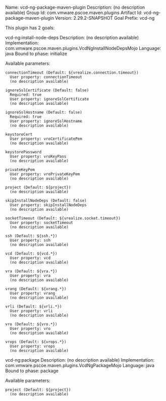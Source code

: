 Name: vcd-ng-package-maven-plugin
Description: (no description available)
Group Id: com.vmware.pscoe.maven.plugins
Artifact Id: vcd-ng-package-maven-plugin
Version: 2.29.2-SNAPSHOT
Goal Prefix: vcd-ng

This plugin has 2 goals:

vcd-ng:install-node-deps
  Description: (no description available)
  Implementation: com.vmware.pscoe.maven.plugins.VcdNgInstallNodeDepsMojo
  Language: java
  Bound to phase: initialize

  Available parameters:

    connectionTimeout (Default: ${vrealize.connection.timeout})
      User property: connectionTimeout
      (no description available)

    ignoreSslCertificate (Default: false)
      Required: true
      User property: ignoreSslCertificate
      (no description available)

    ignoreSslHostname (Default: false)
      Required: true
      User property: ignoreSslHostname
      (no description available)

    keystoreCert
      User property: vroCertificatePem
      (no description available)

    keystorePassword
      User property: vroKeyPass
      (no description available)

    privateKeyPem
      User property: vroPrivateKeyPem
      (no description available)

    project (Default: ${project})
      (no description available)

    skipInstallNodeDeps (Default: false)
      User property: skipInstallNodeDeps
      (no description available)

    socketTimeout (Default: ${vrealize.socket.timeout})
      User property: socketTimeout
      (no description available)

    ssh (Default: ${ssh.*})
      User property: ssh
      (no description available)

    vcd (Default: ${vcd.*})
      User property: vcd
      (no description available)

    vra (Default: ${vra.*})
      User property: vra
      (no description available)

    vrang (Default: ${vrang.*})
      User property: vrang
      (no description available)

    vrli (Default: ${vrli.*})
      User property: vrli
      (no description available)

    vro (Default: ${vro.*})
      User property: vro
      (no description available)

    vrops (Default: ${vrops.*})
      User property: vrops
      (no description available)

vcd-ng:package
  Description: (no description available)
  Implementation: com.vmware.pscoe.maven.plugins.VcdNgPackageMojo
  Language: java
  Bound to phase: package

  Available parameters:

    project (Default: ${project})
      (no description available)


